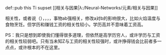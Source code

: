 def::pub this Ti supset [[相关与因果|λ:/Neural-Networks/元素/相关与因果]]

相关性，或者说（），，，，事物ab强相关，修改a对b的影响很大，比如火焰温度与食物烹饪。但学历和赚钱工资的相关性较小。学历高并不意味着工资高。

PS：我只是想到即使我们懂得很多道理，但依然是高学历穷人，或许学历与工资的相关性较弱吧。只有当未知Z与工资的相关性较强时，或许挣得钱会比前者多一点点，或许根本的不在这里。